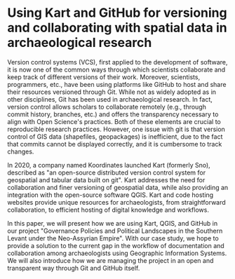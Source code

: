 # Using Kart and GitHub for versioning and collaborating with spatial data in archaeological research

Version control systems (VCS), first applied to the development of software, it is now one of the common ways through which scientists collaborate and keep track of different versions of their work. Moreover, scientists, programmers, etc., have been using platforms like GitHub to host and share their resources versioned through Git. While not as widely adopted as in other disciplines, Git has been used in archaeological research. In fact, version control allows scholars to collaborate remotely (e.g., through commit history, branches, etc.) and offers the transparency necessary to align with Open Science's practices. Both of these elements are crucial to reproducible research practices. However, one issue with git is that version control of GIS data (shapefiles, geopackages) is inefficient, due to the fact that commits cannot be displayed correctly, and it is cumbersome to track changes.

In 2020, a company named Koordinates launched Kart (formerly Sno), described as "an open-source distributed version control system for geospatial and tabular data built on git". Kart addresses the need for collaboration and finer versioning of geospatial data, while also providing an integration with the open-source software QGIS. Kart and code hosting websites provide unique resources for archaeologists, from straightforward collaboration, to efficient hosting of digital knowledge and workflows. 

In this paper, we will present how we are using Kart, QGIS, and GitHub in our project "Governance Policies and Political Landscapes in the Southern Levant under the Neo-Assyrian Empire". With our case study, we hope to provide a solution to the current gap in the workflow of documentation and collaboration among archaeologists using Geographic Information Systems. We will also introduce how we are managing the project in an open and transparent way through Git and GitHub itself.
